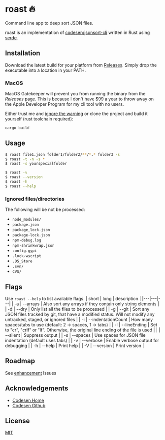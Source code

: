 # roast :fire:

Command line app to deep sort JSON files.

roast is an implementation of [codesen/jsonsort-cli](https://github.com/codsen/codsen/tree/main/packages/json-sort-cli) written in Rust using [serde](https://github.com/serde-rs/json).

## Installation

Download the latest build for your platform from [Releases](https://github.com/kressnick25/roast/releases). Simply drop the executable into a location in your PATH.

### MacOS

MacOS Gatekeeper will prevent you from running the binary from the _Releases_ page. This is because I don't have $99 a year to throw away on the Apple Developer Program for my cli tool with no users.

Either trust me and [ignore the warning](https://support.apple.com/en-au/guide/mac-help/mh40616/mac)
or clone the project and build it yourself (rust toolchain required):
```sh
cargo build
```

## Usage

```sh
$ roast file1.json folder1/folder2/**/*.* folder3 -s
$ roast -t -n -s *
$ roast -s yourspecialfolder

$ roast -v
$ roast --version
$ roast -h
$ roast --help
```

### Ignored files/directories

The following will be not be processed:
- `node_modules/`
- `package.json`
- `package_lock.json`
- `package-lock.json`
- `npm-debug.log`
- `npm-shrinkwrap.json`
- `config.gypi`
- `.lock-wscript`
- `.DS_Store`
- `.svn/`
- `CVS/`

## Flags

Use `roast --help` to list available flags.
| short | long | description |
|---|---|---|
| -a | --arrays | Also sort any arrays if they contain only string elements |
| -d | --dry | Only list all the files to be processed |
| -g | --git | Sort any JSON files tracked by git, that have a modified status. Will not modify any untracked, staged, or ignored files |
| -i | --indentationCount | How many spaces/tabs to use (default: 2 -> spaces, 1 -> tabs) |
| -l | --lineEnding | Set to "cr", "crlf" or "lf". Otherwise, the original line ending of the file is used |
|   | --silent | Suppress output |
| -s | --spaces | Use spaces for JSON file indentation (default uses tabs) |
| -v | --verbose | Enable verbose output for debugging |
| -h | --help | Print help |
| -V | --version | Print version |

## Roadmap

See [enhancement](https://github.com/kressnick25/roast/issues?q=is%3Aopen+is%3Aissue+label%3Aenhancement) Issues

## Acknowledgements

 - [Codesen Home](https://codsen.com/os/json-sort-cli)
 - [Codesen Github](https://github.com/codsen/codsen/tree/main/packages/json-sort-cli)


## License

[MIT](https://choosealicense.com/licenses/mit/)

